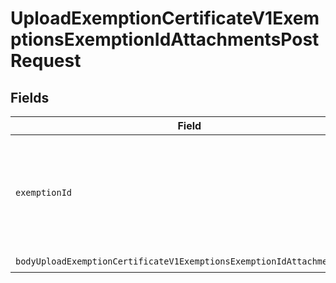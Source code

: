 # UploadExemptionCertificateV1ExemptionsExemptionIdAttachmentsPostRequest


## Fields

| Field                                                                                                                                                                   | Type                                                                                                                                                                    | Required                                                                                                                                                                | Description                                                                                                                                                             |
| ----------------------------------------------------------------------------------------------------------------------------------------------------------------------- | ----------------------------------------------------------------------------------------------------------------------------------------------------------------------- | ----------------------------------------------------------------------------------------------------------------------------------------------------------------------- | ----------------------------------------------------------------------------------------------------------------------------------------------------------------------- |
| `exemptionId`                                                                                                                                                           | *String*                                                                                                                                                                | :heavy_check_mark:                                                                                                                                                      | The unique identifier for the exemption to which the attachment will be associated.                                                                                     |
| `bodyUploadExemptionCertificateV1ExemptionsExemptionIdAttachmentsPost`                                                                                                  | [BodyUploadExemptionCertificateV1ExemptionsExemptionIdAttachmentsPost](../../models/components/BodyUploadExemptionCertificateV1ExemptionsExemptionIdAttachmentsPost.md) | :heavy_check_mark:                                                                                                                                                      | N/A                                                                                                                                                                     |